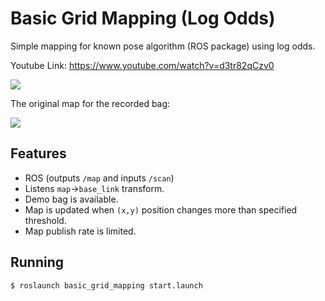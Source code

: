 # Basic Grid Mapping (Log Odds)

Simple mapping for known pose algorithm (ROS package) using log odds. 

Youtube Link: https://www.youtube.com/watch?v=d3tr82qCzv0

[![](https://img.youtube.com/vi/d3tr82qCzv0/0.jpg)](https://www.youtube.com/watch?v=d3tr82qCzv0)

The original map for the recorded bag:

![](/home/salih/catkin_ws/src/basic_grid_mapping/map.png)

## Features

- ROS (outputs `/map` and inputs `/scan`)
- Listens `map`->`base_link` transform.
- Demo bag is available.
- Map is updated when `(x,y)` position changes more than specified threshold.
- Map publish rate is limited.

## Running

```bash
$ roslaunch basic_grid_mapping start.launch
```

